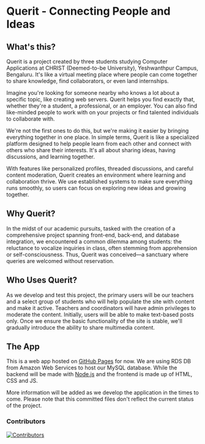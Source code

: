 # Querit - Connecting People and Ideas
## What's this?
Querit is a project created by three students studying Computer Applications at CHRIST (Deemed-to-be University), Yeshwanthpur Campus, Bengaluru. It's like a virtual meeting place where people can come together to share knowledge, find collaborators, or even land internships.

Imagine you're looking for someone nearby who knows a lot about a specific topic, like creating web servers. Querit helps you find exactly that, whether they're a student, a professional, or an employer. You can also find like-minded people to work with on your projects or find talented individuals to collaborate with.

We're not the first ones to do this, but we're making it easier by bringing everything together in one place. In simple terms, Querit is like a specialized platform designed to help people learn from each other and connect with others who share their interests. It's all about sharing ideas, having discussions, and learning together.

With features like personalized profiles, threaded discussions, and careful content moderation, Querit creates an environment where learning and collaboration thrive. We use established systems to make sure everything runs smoothly, so users can focus on exploring new ideas and growing together.

## Why Querit?
In the midst of our academic pursuits, tasked with the creation of a comprehensive project spanning front-end, back-end, and database integration, we encountered a common dilemma among students: the reluctance to vocalize inquiries in class, often stemming from apprehension or self-consciousness. Thus, Querit was conceived—a sanctuary where queries are welcomed without reservation.

## Who Uses Querit?
As we develop and test this project, the primary users will be our teachers and a select group of students who will help populate the site with content and make it active. Teachers and coordinators will have admin privileges to moderate the content. Initially, users will be able to make text-based posts only. Once we ensure the basic functionality of the site is stable, we'll gradually introduce the ability to share multimedia content.

## The App
This is a web app hosted on [GitHub Pages](https://docs.github.com/en/pages/getting-started-with-github-pages/about-github-pages) for now. We are using RDS DB from Amazon Web Services to host our MySQL database. While the backend will be made with [Node.js](https://nodejs.org) and the frontend is made up of HTML, CSS and JS. 

More information will be added as we develop the application in the times to come. Please note that this committed files don't reflect the current status of the project. 

### Contributors
[![Contributors](https://contrib.rocks/image?repo=pointAcross/querit)](https://github.com/pointAcross/querit/graphs/contributors)

